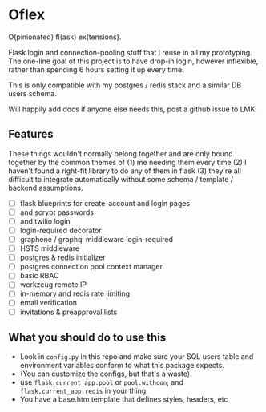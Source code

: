 # Oflex

O(pinionated) fl(ask) ex(tensions).

Flask login and connection-pooling stuff that I reuse in all my prototyping. The one-line goal of this project is to have drop-in login, however inflexible, rather than spending 6 hours setting it up every time.

This is only compatible with my postgres / redis stack and a similar DB users schema.

Will happily add docs if anyone else needs this, post a github issue to LMK.

## Features

These things wouldn't normally belong together and are only bound together by the common themes of (1) me needing them every time (2) I haven't found a right-fit library to do any of them in flask (3) they're all difficult to integrate automatically without some schema / template / backend assumptions.

* [ ] flask blueprints for create-account and login pages
* [ ] and scrypt passwords
* [ ] and twilio login
* [ ] login-required decorator
* [ ] graphene / graphql middleware login-required
* [ ] HSTS middleware
* [ ] postgres & redis initializer
* [ ] postgres connection pool context manager
* [ ] basic RBAC
* [ ] werkzeug remote IP
* [ ] in-memory and redis rate limiting
* [ ] email verification
* [ ] invitations & preapproval lists

## What you should do to use this

* Look in `config.py` in this repo and make sure your SQL users table and environment variables conform to what this package expects.
* (You can customize the configs, but that's a waste)
* use `flask.current_app.pool` or `pool.withcon`, and `flask.current_app.redis` in your thing
* You have a base.htm template that defines styles, headers, etc
